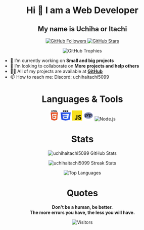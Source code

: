 <p align="center" width="100%">
<h1 align="center">Hi 👋 I am a Web Developer</h1>
<h2 align="center"> My name is Uchiha or Itachi</h2>
</p>

<p align="center">
  <a href="https://github.com/uchihaitachi5099?tab=followers" target="_blank">
    <img src="https://img.shields.io/badge/Follow%20Me-181717?style=for-the-badge&logo=github&logoColor=white" alt="GitHub Followers">
  </a>
  <a href="https://github.com/uchihaitachi5099?tab=repositories" target="_blank">
    <img src="https://img.shields.io/badge/My%20Projects-181717?style=for-the-badge&logo=github&logoColor=white" alt="GitHub Stars">
  </a>
</p>

<p align="center">
  <img src="https://github-profile-trophy.vercel.app/?username=uchihaitachi5099&theme=darkhub&column=4&margin-w=15&margin-h=15" alt="GitHub Trophies">
</p>

- 🔭 I’m currently working on **Small and big projects**
- 👯 I’m looking to collaborate on **More projects and help others**
- 👨‍💻 All of my projects are available at **[GitHub](https://github.com/uchihaitachi5099?tab=repositories)**
- 📫 How to reach me: Discord: uchihaitachi5099

<h1 align="center">Languages & Tools</h1>
<p align="center">
  <img src="html.png" alt="HTML" width="32" height="32">
  <img src="css.png" alt="CSS" width="32" height="32">
  <img src="js.png" alt="JavaScript" width="32" height="32">
  <img src="php.png" alt="PHP" width="32" height="32">
  <img src="nodejs.png" alt="Node.js" width="32" height="32">
</p>

<h1 align="center">Stats</h1>
<p align="center" width="100%">
  <img src="https://github-readme-stats.vercel.app/api?username=uchihaitachi5099&show_icons=true&theme=vue-dark&hide_border=false" alt="uchihaitachi5099 GitHub Stats">
</p>
<p align="center" width="100%">
  <img src="https://github-readme-streak-stats.herokuapp.com/?user=uchihaitachi5099&theme=vue-dark&hide_border=false" alt="uchihaitachi5099 Streak Stats">
</p>
<p align="center" width="100%">
  <img src="https://github-readme-stats.vercel.app/api/top-langs/?username=uchihaitachi5099&layout=compact&theme=vue-dark&hide_border=false" alt="Top Languages">
</p>

<h1 align="center">Quotes</h1>
<p align="center">
  <strong>Don't be a human, be better.</strong><br>
  <strong>The more errors you have, the less you will have.</strong>
</p>

<p align="center">
  <img src="https://visitor-badge.laobi.icu/badge?page_id=uchihaitachi5099.uchihaitachi5099" alt="Visitors">
</p>
